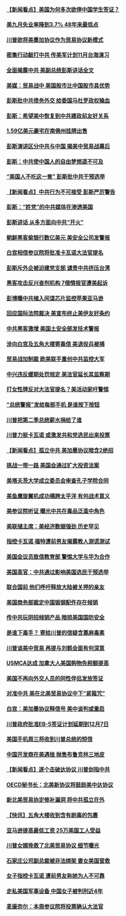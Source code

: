 #### [【新闻看点】美国为何多次欲停中国学生签证？](../pages/nsc412/n10763657.md?t=10060031) 

#### [美九月失业率降到3.7% 48年来最低点](../pages/nsc412/n10763563.md?t=10060031) 

#### [川普欲将美墨加协议作为贸易协议新模式](../pages/nsc412/n10763656.md?t=10060031) 

#### [密集行动敲打中共 传美军计划11月台海演习](../pages/nsc412/n10762348.md?t=10060031) 

#### [全面揭露中共 美副总统彭斯讲话全文](../pages/nsc412/n10762304.md?t=10060031) 

#### [美媒：贸易战中 美国股市比中国股市具优势](../pages/nsc412/n10762779.md?t=10060031) 

#### [彭斯批中共债务外交 给委国马杜罗政权输血](../pages/nsc412/n10762269.md?t=10060031) 

#### [彭斯：希望美中恢复到中共建政前友好关系](../pages/nsc412/n10761924.md?t=10060031) 

#### [1.59亿美元豪宅在南佛州挂牌出售](../pages/nsc412/n10762009.md?t=10060031) 

#### [彭斯演讲区分中共与中国 揭美中贸易战幕后](../pages/nsc412/n10761289.md?t=10060031) 

#### [彭斯：中共使中国人的自由梦想遥不可及](../pages/nsc412/n10761634.md?t=10060031) 

#### [“美国人不吃这一套” 彭斯批中共干预选举](../pages/nsc412/n10760952.md?t=10060031) 

#### [【新闻看点】中共行为不可接受 彭斯严厉警告](../pages/nsc412/n10761342.md?t=10060031) 

#### [彭斯：“姓党”的中共媒体在渗透美国](../pages/nsc412/n10761606.md?t=10060031) 

#### [彭斯讲话 从多方面向中共“开火”](../pages/nsc412/n10760650.md?t=10060031) 

#### [朝鲜黑客偷银行数亿美元 美安全公司发警报](../pages/nsc412/n10761499.md?t=10060031) 

#### [白宫相信参议院将批准卡瓦诺大法官提名](../pages/nsc412/n10761147.md?t=10060031) 

#### [彭斯斥外企被迫建党支部 谴责中共挤压台湾](../pages/nsc412/n10761443.md?t=10060031) 

#### [黑客攻击反兴奋剂机构  7俄情报官遭美起诉](../pages/nsc412/n10761055.md?t=10060031) 

#### [彭博曝中共植入间谍芯片监控苹果亚马逊](../pages/nsc412/n10761192.md?t=10060031) 

#### [回应国际法院裁决 美宣布终止美伊友好条约](../pages/nsc412/n10760153.md?t=10060031) 

#### [中共黑客激增 美国土安全部发技术警报](../pages/nsc412/n10760423.md?t=10060031) 

#### [涉向白宫及五角大楼寄毒信 美退役兵被捕](../pages/nsc412/n10759571.md?t=10060031) 

#### [贸易战加制裁 欧美联手重创中共监控大军](../pages/nsc412/n10759231.md?t=10060031) 

#### [中兴违反缓期处罚规定 美法官延长其监察期](../pages/nsc412/n10759508.md?t=10060031) 

#### [打女性牌反对大法官提名？美活动家吁警惕](../pages/nsc412/n10759145.md?t=10060031) 

#### [“总统警报”发给每部手机  是谁按下按钮](../pages/nsc412/n10759228.md?t=10060031) 

#### [川普把第二季总统薪水捐给了谁](../pages/nsc412/n10759156.md?t=10060031) 

#### [川普力挺卡瓦诺 或激发共和党选民出来投票](../pages/nsc412/n10758734.md?t=10060031) 

#### [【新闻看点】孤立中共 美加墨协议暗含2绝招](../pages/nsc412/n10758960.md?t=10060031) 

#### [挑战一带一路 美国会通过扩大投资法案](../pages/nsc412/n10759148.md?t=10060031) 

#### [美塔夫茨大学成立委员会审查孔子学院合同](../pages/nsc412/n10759094.md?t=10060031) 

#### [美鱼鹰旋翼机成功横跨太平洋 有何战术意义](../pages/nsc412/n10758986.md?t=10060031) 

#### [美参议院听证 曝光中共在毒品泛滥中角色](../pages/nsc412/n10758958.md?t=10060031) 

#### [美联储主席：美经济数据强劲 历史罕见](../pages/nsc412/n10758804.md?t=10060031) 

#### [指控卡瓦诺 福特遭前男友揭露教人测谎测试](../pages/nsc412/n10758872.md?t=10060031) 

#### [美国会议员致信教育部 警惕大学与华为合作](../pages/nsc412/n10758611.md?t=10060031) 

#### [美国高官：中共通过影响美国选民干预选举](../pages/nsc412/n10757562.md?t=10060031) 

#### [联合国前 他们呼吁释放大陆被关押的亲友](../pages/nsc412/n10756822.md?t=10060031) 

#### [美国商务部裁定中国锻钢配件存在倾销](../pages/nsc412/n10757782.md?t=10060031) 

#### [传中共玩阴招倾销产品 暗损美国国防安全](../pages/nsc412/n10757648.md?t=10060031) 

#### [是谁下毒手？ 寄给川普的信疑含蓖麻毒素](../pages/nsc412/n10757046.md?t=10060031) 

#### [川普谈美中贸易 再提与刘鹤会面有何深意](../pages/nsc412/n10756539.md?t=10060031) 

#### [USMCA达成 加拿大人美国购物免税额提高](../pages/nsc412/n10757558.md?t=10060031) 

#### [美国不再向外交人员的同性伴侣发放签证](../pages/nsc412/n10756972.md?t=10060031) 

#### [对准中共 美在北美贸易协议中下“紧箍咒”](../pages/nsc412/n10756876.md?t=10060031) 

#### [白宫：美加墨协议释信号 美中谈判或重启](../pages/nsc412/n10756858.md?t=10060031) 

#### [川普政府批准EB-5签证计划延期到12月7日](../pages/nsc412/n10756809.md?t=10060031) 

#### [美国手机周三将收到川普总统的短信](../pages/nsc412/n10756693.md?t=10060031) 

#### [中国开发商在美遇挫 抛售布鲁克林三地皮](../pages/nsc412/n10756541.md?t=10060031) 

#### [【新闻看点】逐个击破达协议 川普剑指中共](../pages/nsc412/n10756217.md?t=10060031) 

#### [OECD秘书长：北美新协议将鼓励美中达协议](../pages/nsc412/n10756498.md?t=10060031) 

#### [新北美贸易协定修补漏洞 将中共孤立在外](../pages/nsc412/n10756251.md?t=10060031) 

#### [【快讯】五角大楼收到含有剧毒的包裹](../pages/nsc412/n10756426.md?t=10060031) 

#### [亚马逊提高最低工资 25万美国工人受益](../pages/nsc412/n10756248.md?t=10060031) 

#### [川普女婿挽救了北美贸易协议 细节曝光](../pages/nsc412/n10756114.md?t=10060031) 

#### [石家庄公司副总裁被非法绑架 妻女美国营救](../pages/nsc412/n10754123.md?t=10060031) 

#### [女子指控卡瓦诺 遭前男友称她为人不可靠](../pages/nsc412/n10756168.md?t=10060031) 

#### [走私美国军事设备 中国女子被判刑近4年](../pages/nsc412/n10755437.md?t=10060031) 

#### [麦康奈尔：本周参议院将投票确认大法官](../pages/nsc412/n10755478.md?t=10060031) 

